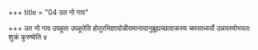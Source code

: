 +++
title = "04 उत नो गाव"

+++
उत नो गाव उपहूता उपहूतेति होतुरभिज्ञायोन्नीयमानायानुब्रूह्यच्छावाकस्य चमसाध्वर्यो उन्नयस्वोभयतः शुक्रं कुरुष्वेति ४